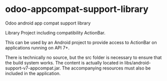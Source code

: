 odoo-appcompat-support-library
==============================

Odoo android app compat support library

Library Project including compatibility ActionBar.

This can be used by an Android project to provide
access to ActionBar on applications running on API 7+.

There is technically no source, but the src folder is necessary
to ensure that the build system works.  The content is actually
located in libs/android-support-v7-appcompat.jar.
The accompanying resources must also be included in the application.

